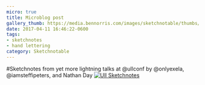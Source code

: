 ```yaml
---
micro: true
title: Microblog post
gallery_thumb: https://media.bennorris.com/images/sketchnotable/thumbs/ull-2017-sketchnotes-19.jpg
date: 2017-04-11 16:46:22-0600
tags:
- sketchnotes
- hand lettering
category: Sketchnotable
---
```


#Sketchnotes from yet more lightning talks at @ullconf by @onlyexela, @iamsteffipeters, and Nathan Day [![Ull Sketchnotes](https://media.bennorris.com/images/sketchnotable/ull-2017/ull-2017-sketchnotes-19.jpg)](https://media.bennorris.com/images/sketchnotable/ull-2017/ull-2017-sketchnotes-19.jpg)